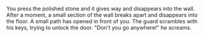 You press the polished stone and it gives way and disappears into the wall. After a moment, a small section of the wall breaks apart and disappears into the floor. A small path has opened in front of you. The guard scrambles with his keys, trying to unlock the door. "Don't you go anywhere!" he screams.
